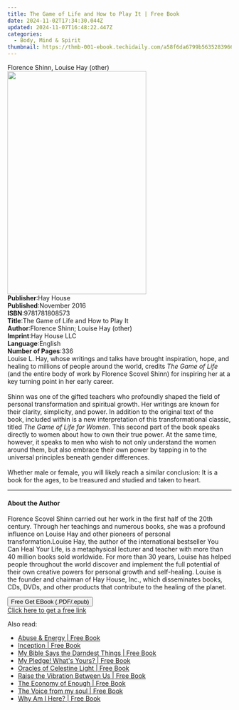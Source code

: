 ```yaml
---
title: The Game of Life and How to Play It | Free Book
date: 2024-11-02T17:34:30.044Z
updated: 2024-11-07T16:48:22.447Z
categories:
  - Body, Mind & Spirit
thumbnail: https://thmb-001-ebook.techidaily.com/a58f6da6799b5635283966610ddb93246a918e12fa3db5b77486870db9ac0e2d.jpg
---
```

<main id="book-container">
  <div class="flex flex-col">
    <div class="book-brief flex-1 py-6 px-4 sm:p-6 md:py-10 md:px-8">
      <!-- brief-->
      <div class="book-brief-main">Florence Shinn, Louise Hay (other)</div>
    </div>
    <div
      class="book-meta-info flex-1 grid gap-4 col-start-1 col-end-3 row-start-1 sm:mb-6 sm:grid-cols-4 lg:gap-6 lg:col-start-2 lg:row-end-6 lg:row-span-6 lg:mb-0"
    >
      <div
        class="book-meta-info-left place-content-center mt-4 p-4 text-sm leading-6 col-start-2 col-span-2 dark:text-slate-400"
      >
        <img
          class="w-full h-500 object-cover rounded-lg sm:h-255 sm:col-span-2 lg:col-span-full"
          src="https://img-001-ebook.techidaily.com/f7d5de9f9b8b80c73ba2f475e3148a20c4a8c9b53155830454a557f96562788f.jpg"
          alt=""
          width="312"
          height="500"
        />
      </div>
      <div
        class="book-meta-info-right mt-2 col-start-1 row-start-2 col-span-3 self-center"
      >
        <!-- meta data  -->
        <div class="flex flex-col px-4 md:px-8">
          <div class="flex-1">
            <strong>Publisher</strong>:<span class="px-2">Hay House</span>
          </div>
          <div class="flex-1">
            <strong>Published</strong>:<span class="px-2">November 2016</span>
          </div>
          <div class="flex-1">
            <strong>ISBN</strong>:<span class="px-2">9781781808573</span>
          </div>
          <div class="flex-1">
            <strong>Title</strong>:<span class="px-2"
              >The Game of Life and How to Play It</span
            >
          </div>
          <div class="flex-1">
            <strong>Author</strong>:<span class="px-2"
              >Florence Shinn; Louise Hay (other)</span
            >
          </div>
          <div class="flex-1">
            <strong>Imprint</strong>:<span class="px-2">Hay House LLC</span>
          </div>
          <div class="flex-1">
            <strong>Language</strong>:<span class="px-2">English</span>
          </div>
          <div class="flex-1">
            <strong>Number of Pages</strong>:<span class="px-2">336</span>
          </div>
        </div>
      </div>
    </div>
    <div class="book-description flex-1 py-6 px-4 sm:p-6 md:py-10 md:px-8">
      <div class="book-description-main">
        <div accordion-content="" id="description">
          Louise L. Hay, whose writings and talks have brought inspiration,
          hope, and healing to millions of people around the world, credits
          <i>The Game of Life</i> (and the entire body of work by Florence
          Scovel Shinn) for inspiring her at a key turning point in her early
          career. <br /><br />Shinn was one of the gifted teachers who
          profoundly shaped the field of personal transformation and spiritual
          growth. Her writings are known for their clarity, simplicity, and
          power. In addition to the original text of the book, included within
          is a new interpretation of this transformational classic, titled
          <i>The Game of Life for Women</i>. This second part of the book speaks
          directly to women about how to own their true power. At the same time,
          however, it speaks to men who wish to not only understand the women
          around them, but also embrace their own power by tapping in to the
          universal principles beneath gender differences. <br /><br />Whether
          male or female, you will likely reach a similar conclusion: It is a
          book for the ages, to be treasured and studied and taken to heart.
        </div>
        <div class="accordion-fader"></div>
      </div>
    </div>
    <div class="book-excerpts flex-1 py-6 px-4 sm:p-6 md:py-10 md:px-8">
      <!-- excerpts-->
      <div class="book-excerpts-main">
        <hr />
        <h4 class="placeholder placeholder-heading">
          <span>About the Author</span>
        </h4>
        <p>
          Florence Scovel Shinn carried out her work in the first half of the
          20th century. Through her teachings and numerous books, she was a
          profound influence on Louise Hay and other pioneers of personal
          transformation.Louise Hay, the author of the international bestseller
          You Can Heal Your Life, is a metaphysical lecturer and teacher with
          more than 40 million books sold worldwide. For more than 30 years,
          Louise has helped people throughout the world discover and implement
          the full potential of their own creative powers for personal growth
          and self-healing. Louise is the founder and chairman of Hay House,
          Inc., which disseminates books, CDs, DVDs, and other products that
          contribute to the healing of the planet.
        </p>
      </div>
    </div>
    <div
      class="book-about-author flex-1 py-6 px-4 sm:p-6 md:py-10 md:px-8"
    ></div>
    <div class="book-free-get flex-1 py-6 px-4 sm:p-6 md:py-10 md:px-8">
      <button
        id="btn-free-get"
        class="bg-blue-500 hover:bg-blue-700 text-white font-bold py-2 px-4 rounded"
      >
        Free Get EBook (.PDF/.epub)
      </button>
      <div id="countdown-display" class="px-2 text-lg mt-2"></div>
      <a
        id="free-link"
        class="hidden bg-blue-500 hover:bg-blue-700 text-white font-bold py-2 px-4 rounded"
        href="https://www.ebooks.com/en-us/book/96317834/the-game-of-life-and-how-to-play-it/florence-shinn/"
        target="_blank"
        >Click here to get a free link</a
      >
    </div>
    <script>
      let countdownTime = 0;
      let countdownInterval = null;
      document
        .getElementById('btn-free-get')
        .addEventListener('click', startCountdown);
      function startCountdown() {
        countdownTime = new Date().getTime() + 60000 * 3;
        countdownInterval = setInterval(updateCountdown, 1000);
        document.getElementById('btn-free-get').disabled = true;
        document
          .getElementById('btn-free-get')
          .classList.add('bg-gray-500', 'cursor-not-allowed');
      }
      function updateCountdown() {
        let currentTime = new Date().getTime();
        let timeLeft = countdownTime - currentTime;
        let secondsLeft = Math.floor(timeLeft / 1000);
        document.getElementById('countdown-display').innerHTML =
          `Remaining time: ${secondsLeft} seconds.`;
        if (secondsLeft <= 0) {
          clearInterval(countdownInterval);
          document.getElementById('btn-free-get').classList.add('hidden');
          document.getElementById('free-link').classList.remove('hidden');
          document.getElementById('countdown-display').innerHTML = '';
        }
      }
    </script>
  </div>
</main>

<ins class="adsbygoogle"
      style="display:block"
      data-ad-client="ca-pub-7571918770474297"
      data-ad-slot="8358498916"
      data-ad-format="auto"
      data-full-width-responsive="true"></ins>
    

<span class="atpl-alsoreadstyle">Also read:</span>
<div><ul>
<li><a href="https://novels-ebooks.techidaily.com/209866190-9780988499010-abuse-energy/"><u>Abuse & Energy | Free Book</u></a></li>
<li><a href="https://novels-ebooks.techidaily.com/209866729-9780938001812-inception/"><u>Inception | Free Book</u></a></li>
<li><a href="https://novels-ebooks.techidaily.com/209866311-9781970066050-my-bible-says-the-darndest-things/"><u>My Bible Says the Darndest Things | Free Book</u></a></li>
<li><a href="https://novels-ebooks.techidaily.com/209866160-9781732199514-my-pledge-whats-yours/"><u>My Pledge! What's Yours? | Free Book</u></a></li>
<li><a href="https://novels-ebooks.techidaily.com/209866715-9780938001799-oracles-of-celestine-light/"><u>Oracles of Celestine Light | Free Book</u></a></li>
<li><a href="https://novels-ebooks.techidaily.com/209866244-9780991671595-raise-the-vibration-between-us/"><u>Raise the Vibration Between Us | Free Book</u></a></li>
<li><a href="https://novels-ebooks.techidaily.com/209866534-9780994318848-the-economy-of-enough/"><u>The Economy of Enough | Free Book</u></a></li>
<li><a href="https://novels-ebooks.techidaily.com/209866181-9781908421319-the-voice-from-my-soul/"><u>The Voice from my soul | Free Book</u></a></li>
<li><a href="https://novels-ebooks.techidaily.com/209866193-9781999520212-why-am-i-here/"><u>Why Am I Here? | Free Book</u></a></li>
</ul></div>

